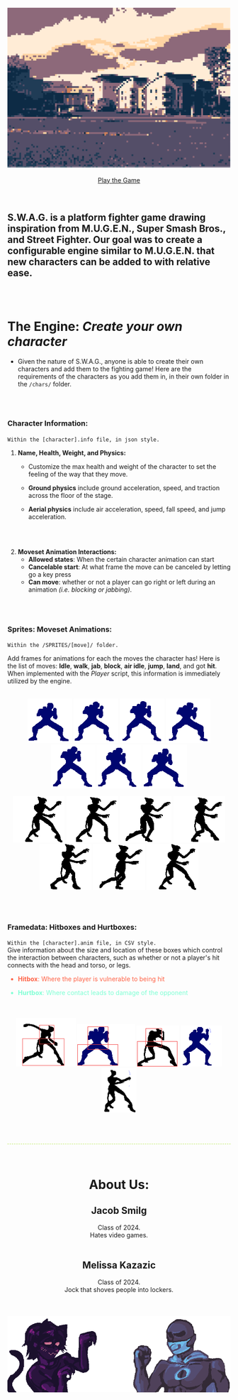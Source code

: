 <div align=center>
<br/>
<img src= "./images/pixel_olin.png"/>
<br/>
<br/>
<section id="downloads">
          <a href="./download" class="btn btn-github"><span class="icon"></span>Play the Game</a>
        </section>
</div>

<br/>
<br/>

## S.W.A.G. is a platform fighter game drawing inspiration from M.U.G.E.N., Super Smash Bros., and Street Fighter. Our goal was to create a configurable engine similar to M.U.G.E.N. that new characters can be added to with relative ease.
<br/>
<br/>

# **The Engine**: *Create your own character*
- Given the nature of S.W.A.G., anyone is able to create their own characters and add them to the fighting game! Here are the requirements of the characters as you add them in, in their own folder in the `/chars/` folder.
<br/>
<br/>

### Character Information:
`Within the [character].info file, in json style.`
<br/>

1. **Name, Health, Weight, and Physics:**

    - Customize the max health and weight of the character to set the feeling of the way that they move. 
    
    - **Ground physics** include ground acceleration, speed, and traction across the floor of the stage.
    
    - **Aerial physics** include air acceleration, speed, fall speed, and jump acceleration. 
<br/>
<br/>

2. **Moveset Animation Interactions:**
    - **Allowed states**: When the certain character animation can start
    - **Cancelable start**: At what frame the move can be canceled by letting go a key press
    - **Can move**: whether or not a player can go right or left during an animation *(i.e. blocking or jabbing)*.
<br/>
<br/>

### Sprites: Moveset Animations:
`Within the /SPRITES/[move]/ folder.`
<br/>

Add frames for animations for each the moves the character has! Here is the list of moves: **Idle**, **walk**, **jab**, **block**, **air idle**, **jump**, **land**, and got **hit**. When implemented with the *Player* script, this information is immediately utilized by the engine.

<br/>
<div align=center>
<img src= "./images/olinman_idle-1.png"/> <img src= "./images/olinman_idle-2.png"/> <img src= "./images/olinman_idle-4.png"/> <img src= "./images/olinman_idle-5.png"/> <img src= "./images/olinman_idle-7.png"/> <img src= "./images/olinman_idle-8.png"/> <img src= "./images/olinman_idle.gif"/><br/>

<img src= "./images/catboy_walk-1.png"/> <img src= "./images/catboy_walk-3.png"/> <img src= "./images/catboy_walk-5.png"/> <img src= "./images/catboy_walk-7.png"/> <img src= "./images/catboy_walk-9.png"/> <img src= "./images/catboy_walk-11.png"/> <img src= "./images/catboy_walk.gif"/><br/>
</div>
<br/>
<br/>

### Framedata: Hitboxes and Hurtboxes:
`Within the [character].anim file, in CSV style.`
<br/>
Give information about the size and location of these boxes which control the interaction between characters, such as whether or not a player's hit connects with the head and torso, or legs.

<ul style="color:tomato"><li><strong>Hitbox</strong>: Where the player is vulnerable to being hit</li></ul>

<ul style="color:aquamarine"><li><strong>Hurtbox</strong>: Where contact leads to damage of the opponent</li></ul>
<br/>
<br/>
<div align=center>
 <img src= "./images/catboy_jab.gif" style='max-height: 110px'/> <img src= "./images/olinman_jab.gif"/> <img src= "./images/catboy_hit.gif"/> <img src= "./images/olinman_block.gif"/> <img src= "./images/catboy_block.gif" style='max-height: 100px'/>
</div>
<br/>
<br/>
<br/>
<br/>

<div style='border-bottom: 1px dashed #b5e853; width:100%'>
</div>
<br/>
<br/>

<div align=center>
<h1> About Us: </h1>
<h2> Jacob Smilg </h2>
<div style= "width:50%"> Class of 2024.<br/>Hates video games.</div>
<br/>
<h2> Melissa Kazazic </h2>
<div style= "width:50%"> Class of 2024.<br/>Jock that shoves people into lockers.</div>
<br/>
<br/>
<br/>
<img src= "./images/title.png"/>
</div>